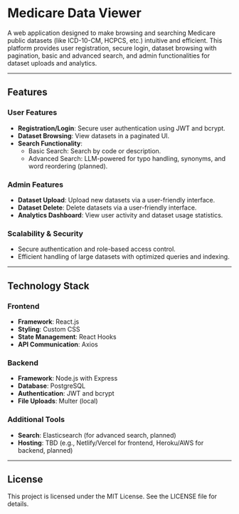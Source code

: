 # Medicare Data Viewer

A web application designed to make browsing and searching Medicare public datasets (like ICD-10-CM, HCPCS, etc.) intuitive and efficient. This platform provides user registration, secure login, dataset browsing with pagination, basic and advanced search, and admin functionalities for dataset uploads and analytics.

---

## Features

### User Features

- **Registration/Login**: Secure user authentication using JWT and bcrypt.
- **Dataset Browsing**: View datasets in a paginated UI.
- **Search Functionality**:
  - Basic Search: Search by code or description.
  - Advanced Search: LLM-powered for typo handling, synonyms, and word reordering (planned).

### Admin Features

- **Dataset Upload**: Upload new datasets via a user-friendly interface.
- **Dataset Delete**: Delete datasets via a user-friendly interface.
- **Analytics Dashboard**: View user activity and dataset usage statistics.

### Scalability & Security

- Secure authentication and role-based access control.
- Efficient handling of large datasets with optimized queries and indexing.

---

## Technology Stack

### Frontend

- **Framework**: React.js
- **Styling**: Custom CSS
- **State Management**: React Hooks
- **API Communication**: Axios

### Backend

- **Framework**: Node.js with Express
- **Database**: PostgreSQL
- **Authentication**: JWT and bcrypt
- **File Uploads**: Multer (local)

### Additional Tools

- **Search**: Elasticsearch (for advanced search, planned)
- **Hosting**: TBD (e.g., Netlify/Vercel for frontend, Heroku/AWS for backend, planned)

---

## License

This project is licensed under the MIT License. See the LICENSE file for details.
